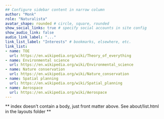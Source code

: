 ```yaml
---
## Configure sidebar content in narrow column
author: "Monk"
role: "Naturalista"
avatar_shape: rounded # circle, square, rounded
show_social_links: true # specify social accounts in site config
show_audio_link: false
audio_link_label: "..."
link_list_label: "Interests" # bookmarks, elsewhere, etc.
link_list:
- name: TOE
  url: https://en.wikipedia.org/wiki/Theory_of_everything
- name: Environmental science
  url: https://en.wikipedia.org/wiki/Environmental_science
- name: Nature conservation
  url: https://en.wikipedia.org/wiki/Nature_conservation
- name: Spatial planning
  url: https://en.wikipedia.org/wiki/Spatial_planning
- name: Aerospace
  url: https://en.wikipedia.org/wiki/Aerospace
---
```


** index doesn't contain a body, just front matter above.
See about/list.html in the layouts folder **
